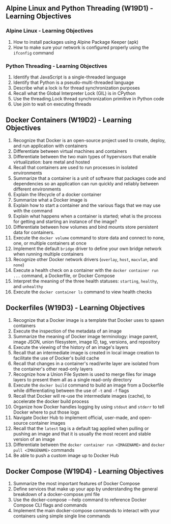 ## Alpine Linux and Python Threading (W19D1) - Learning Objectives

### Alpine Linux - Learning Objectives
1. How to install packages using Alpine Package Keeper (apk)
2. How to make sure your network is configured properly using the `ifconfig` command

### Python Threading - Learning Objectives
1. Identify that JavaScript is a single-threaded language
2. Identify that Python is a pseudo-multi-threaded language
3. Describe what a lock is for thread synchronization purposes
4. Recall what the Global Interpreter Lock (GIL) is in CPython
5. Use the threading.Lock thread synchronization primitive in Python code
6. Use join to wait on executing threads


## Docker Containers (W19D2) - Learning Objectives
1. Recognize that Docker is an open-source project used to create, deploy, and run application with containers
2. Differentiate between virtual machines and containers
3. Differentiate between the two main types of hypervisors that enable virtualization: bare metal and hosted
4. Recall that containers are used to run processes in isolated environments
5. Summarize that a container is a unit of software that packages code and dependencies so an application can run quickly and reliably between different environments
6. Explain the lifecycle of a docker container
7. Summarize what a Docker image is
8. Explain how to start a container and the various flags that we may use with the command
9. Explain what happens when a container is started; what is the process for getting and starting an instance of the image?
10. Differentiate between how volumes and bind mounts store persistent data for containers.
11. Execute the `docker volume` command to store data and connect to none, one, or multiple containers at once
12. Implement the default `bridge` driver to define your own bridge network when running multiple containers
13. Recognize other Docker network drivers (`overlay`, `host`, `macvlan`, and `none`)
14. Execute a health check on a container with the `docker container run ...` command, a Dockerfile, or Docker Compose
15. Interpret the meaning of the three health statuses: `starting`, `healthy`, and `unhealthy`
16. Execute the `docker container ls` command to view health checks


## Dockerfiles (W19D3) - Learning Objectives
1. Recognize that a Docker image is a template that Docker uses to spawn containers
2. Execute the inspection of the metadata of an image
3. Summarize the meaning of Docker image terminology: image parent, image JSON, union filesystem, image ID, tag, versions, and repository
4. Execute the viewing of the history of an image's layers
5. Recall that an intermediate image is created in local image creation to facilitate the use of Docker's build cache
6. Recall that changes in a container's read/write layer are isolated from the container's other read-only layers
7. Recognize how a Union File System is used to merge files for image layers to present them all as a single read-only directory
8. Execute the `docker build` command to build an image from a Dockerfile while differentiating between the use of `-t` and `-f` flags
9. Recall that Docker will re-use the intermediate images (cache), to accelerate the docker build process
10. Organize how Docker handles logging by using `stdout` and `stderr` to tell Docker where to put those logs
11. Navigate Docker Hub to implement official, user-made, and open-source container images
12. Recall that the `latest` tag is a default tag applied when pulling or pushing an image and that it is usually the most recent and stable version of an image
13. Differentiate between the `docker container run <IMAGENAME>` and `docker pull <IMAGENAME>` commands
14. Be able to push a custom image up to Docker Hub


## Docker Compose (W19D4) - Learning Objectives
1. Summarize the most important features of Docker Compose
2. Define services that make up your app by understanding the general breakdown of a docker-compose.yml file
3. Use the docker-compose --help command to reference Docker Compose CLI flags and commands
4. Implement the main docker-compose commands to interact with your containers using simple single line commands
